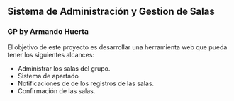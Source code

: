 ##  Sistema de Administración y Gestion de Salas
### GP by Armando Huerta

El objetivo de este proyecto es desarrollar una herramienta web que pueda tener los siguientes alcances:
-   Administrar los salas del grupo.
-   Sistema de apartado
-   Notificaciones de de los registros de las salas.
-   Confirmación de las salas.
